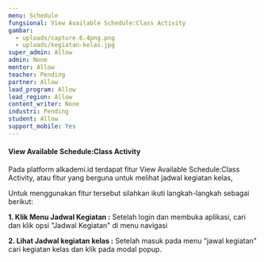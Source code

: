```yaml
---
menu: Schedule
fungsional: View Available Schedule:Class Activity
gambar:
  - uploads/capture.6.4png.png
  - uploads/kegiatan-kelas.jpg
super_admin: Allow
admin: None
mentor: Allow
teacher: Pending
partner: Allow
lead_program: Allow
lead_region: Allow
content_writer: None
industri: Pending
student: Allow
support_mobile: Yes
---
```

#### View Available Schedule:Class Activity

P﻿ada platform alkademi.id terdapat fitur View Available Schedule:Class Activity, atau fitur yang berguna untuk melihat jadwal kegiatan kelas,

U﻿ntuk menggunakan fitur tersebut silahkan ikuti langkah-langkah sebagai berikut:

**1.﻿ Klik Menu Jadwal Kegiatan :** Setelah login dan membuka aplikasi, cari dan klik opsi "Jadwal Kegiatan" di menu navigasi

**2﻿. Lihat Jadwal kegiatan kelas :** Setelah masuk pada menu "jawal kegiatan" cari kegiatan kelas dan klik pada modal popup.